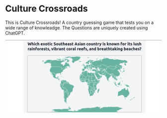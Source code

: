 # Culture Crossroads

This is Culture Crossroads! A country guessing game that tests you on a wide range of knowleadge. The Questions are uniquely created using ChatGPT.

![image](/static/app.png)
